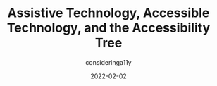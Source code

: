 ---
author: consideringa11y
date: 2022-02-02
publisher: uxdesigncc
tags:
  - accessibility
  - user-agents
  - assistive-tech
  - tooling
target_url: https://uxdesign.cc/assistive-technology-accessible-technology-and-the-accessibility-tree-fccdf381fe3e
title: Assistive Technology, Accessible Technology, and the Accessibility Tree
---
